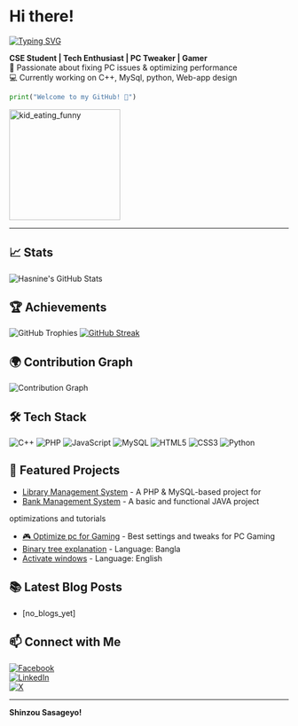 

# Hi there!

[![Typing SVG](https://readme-typing-svg.herokuapp.com?font=Fira+Code&weight=500&size=22&pause=1000&color=4169E1&width=435&lines=Hi!+I'm+Md+Hasnine+Kabir;Competitive+Programmer+%7C+Web+Dev;Hardware+Enthusiast+%7C+CS+Student;Gamer)](https://git.io/typing-svg)


**CSE Student | Tech Enthusiast | PC Tweaker | Gamer**  
🔧 Passionate about fixing PC issues & optimizing performance  
💻 Currently working on C++, MySql, python, Web-app design


```python
print("Welcome to my GitHub! 🚀")
```
<!--meme-->
<div>
  <img src="https://c.tenor.com/02Hyp5H8rREAAAAd/tenor.gif" alt="kid_eating_funny" width="200" height="200"/>
</div>


---
## 📈 Stats
![Hasnine's GitHub Stats](https://github-readme-stats.vercel.app/api?username=hasnine-kabir&show_icons=true&theme=radical)

## 🏆 Achievements
![GitHub Trophies](https://github-profile-trophy.vercel.app/?username=hasnine-kabir&theme=radical)
[![GitHub Streak](https://streak-stats.demolab.com?user=hasnine-kabir&theme=dark&hide_border=true)](https://git.io/streak-stats)

## 🌍 Contribution Graph
![Contribution Graph](https://github-readme-activity-graph.vercel.app/graph?username=hasnine-kabir&theme=react-dark)


## 🛠️ Tech Stack
![C++](https://img.shields.io/badge/-C++-00599C?style=flat-square&logo=c%2B%2B&logoColor=white)
![PHP](https://img.shields.io/badge/-PHP-777BB4?style=flat-square&logo=php&logoColor=white)
![JavaScript](https://img.shields.io/badge/-JavaScript-F7DF1E?style=flat-square&logo=javascript&logoColor=black)
![MySQL](https://img.shields.io/badge/-MySQL-4479A1?style=flat-square&logo=mysql&logoColor=white)
![HTML5](https://img.shields.io/badge/-HTML5-E34F26?style=flat-square&logo=html5&logoColor=white)
![CSS3](https://img.shields.io/badge/-CSS3-1572B6?style=flat-square&logo=css3&logoColor=white)
![Python](https://img.shields.io/badge/-Python-3776AB?style=flat-square&logo=python&logoColor=white)




## 🚀 Featured Projects
- [Library Management System](https://github.com/hasnine-kabir/library-management) - A PHP & MySQL-based project for
- [Bank Management System](https://github.com/hasnine-kabir/Bank-Management-JAVA) - A basic and functional JAVA project

optimizations and tutorials
- [🎮 Optimize pc for Gaming](https://youtu.be/UFQe_xLl5so?si=L3DBs3hjdKI8hObR) - Best settings and tweaks for PC Gaming
- [Binary tree explanation](https://drive.google.com/file/d/1vQbthWD2f9psCDkZfPY5ctOAUKh_eTh1/view?usp=sharing) - Language: Bangla
- [Activate windows](https://drive.google.com/file/d/1lMhu0jER6WhlU7XukZ_1QDHux6-Iu6ET/view?usp=sharing) - Language: English

## 📚 Latest Blog Posts
- [no_blogs_yet]

## 📫 Connect with Me
[![Facebook](https://img.shields.io/badge/Facebook-%231877F2.svg?style=for-the-badge&logo=Facebook&logoColor=white)](https://www.facebook.com/profile.php?id=100025037919922)  
[![LinkedIn](https://img.shields.io/badge/LinkedIn-%230A66C2.svg?style=for-the-badge&logo=linkedin&logoColor=white)](https://www.linkedin.com/in/mohammad-hasnine-kabir-b0017b2b5/)  
[![X](https://img.shields.io/badge/Twitter-%231DA1F2.svg?style=for-the-badge&logo=Twitter&logoColor=white)](https://x.com/howitzer7373)


---
 **Shinzou Sasageyo!**
